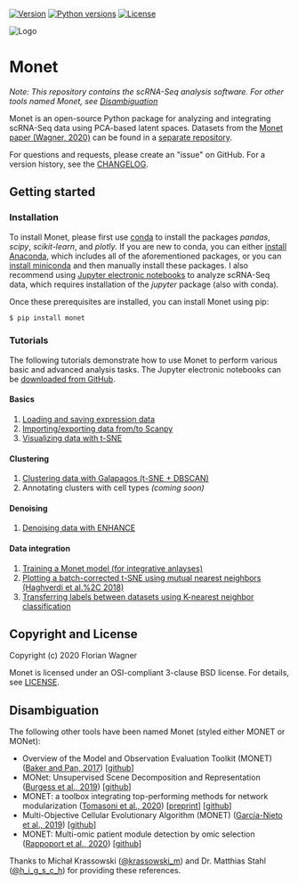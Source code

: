 [![Version][version-shield]][version-url]
[![Python versions][python-shield]][python-url]
[![License][license-shield]][license-url]

![Logo][logo]

# Monet

*Note: This repository contains the scRNA-Seq analysis software. For other tools named Monet, see [Disambiguation](#disambiguation)*

Monet is an open-source Python package for analyzing and integrating scRNA-Seq data using PCA-based latent spaces. Datasets from the [Monet paper (Wagner, 2020)](https://www.biorxiv.org/content/10.1101/2020.06.08.140673v2) can be found in a [separate repository](https://github.com/flo-compbio/monet-paper).

For questions and requests, please create an "issue" on GitHub. For a version history, see the [CHANGELOG](CHANGELOG).

## Getting started

### Installation

To install Monet, please first use [conda](https://docs.conda.io/en/latest/) to install the packages *pandas*, *scipy*, *scikit-learn*, and *plotly*. If you are new to conda, you can either [install Anaconda](https://docs.anaconda.com/anaconda/install/), which includes all of the aforementioned packages, or you can [install miniconda](https://docs.conda.io/en/latest/miniconda.html) and then manually install these packages. I also recommend using [Jupyter electronic notebooks](https://jupyter.org/) to analyze scRNA-Seq data, which requires installation of the *jupyter* package (also with conda).

Once these prerequisites are installed, you can install Monet using pip:

```sh
$ pip install monet
```

### Tutorials

The following tutorials demonstrate how to use Monet to perform various basic and advanced analysis tasks. The Jupyter electronic notebooks can be [downloaded from GitHub](https://github.com/flo-compbio/monet-tutorials).

#### Basics
1. [Loading and saving expression data](https://nbviewer.jupyter.org/github/flo-compbio/monet-tutorials/blob/master/010%20-%20Loading%20and%20saving%20expression%20data.ipynb)
2. [Importing/exporting data from/to Scanpy](https://nbviewer.jupyter.org/urls/dl.dropbox.com/s/i30w4g0egkhjt5o/020%20-%20Importing%20data%20from%20Scanpy%20and%20exporting%20data%20to%20Scanpy.ipynb)
3. [Visualizing data with t-SNE](https://nbviewer.jupyter.org/github/flo-compbio/monet-tutorials/blob/master/030%20-%20Visualizing%20data%20with%20t-SNE.ipynb)

#### Clustering
1. [Clustering data with Galapagos (t-SNE + DBSCAN)](https://nbviewer.jupyter.org/urls/dl.dropbox.com/s/purjoir090b911e/040%20-%20Clustering%20data%20with%20Galapagos%20%28t-SNE%20plus%20DBSCAN%29.ipynb)
2. Annotating clusters with cell types *(coming soon)*

#### Denoising
1. [Denoising data with ENHANCE](https://nbviewer.jupyter.org/github/flo-compbio/monet-tutorials/blob/master/060%20-%20Denoising%20data%20with%20ENHANCE.ipynb)

#### Data integration
1. [Training a Monet model (for integrative anlayses)](https://nbviewer.jupyter.org/github/flo-compbio/monet-tutorials/blob/master/070%20-%20Train%20a%20Monet%20model%20%28for%20integrative%20analyses%29.ipynb)
2. [Plotting a batch-corrected t-SNE using mutual nearest neighbors (Haghverdi et al.%2C 2018)](https://nbviewer.jupyter.org/github/flo-compbio/monet-tutorials/blob/master/080%20-%20Plot%20a%20batch-corrected%20t-SNE%20using%20mutual%20nearest%20neighbors%20%28Haghverdi%20et%20al.%2C%202018%29.ipynb)
3. [Transferring labels between datasets using K-nearest neighbor classification](https://nbviewer.jupyter.org/github/flo-compbio/monet-tutorials/blob/master/090%20-%20Label%20transfer%20using%20K-nearest%20neighbor%20classification.ipynb)


## Copyright and License

Copyright (c) 2020 Florian Wagner

Monet is licensed under an OSI-compliant 3-clause BSD license. For details, see [LICENSE](LICENSE).

## Disambiguation

The following other tools have been named Monet (styled either MONET or MONet):

* Overview of the Model and Observation Evaluation Toolkit (MONET) ([Baker and Pan, 2017](https://www.mdpi.com/2073-4433/8/11/210)) \[[github](https://github.com/noaa-oar-arl/MONET)\]
* MONet: Unsupervised Scene Decomposition and Representation ([Burgess et al., 2019](https://arxiv.org/abs/1901.11390)) \[[github](https://github.com/baudm/MONet-pytorch)\]
* MONET: a toolbox integrating top-performing methods for network modularization ([Tomasoni et al., 2020](https://academic.oup.com/bioinformatics/advance-article/doi/10.1093/bioinformatics/btaa236/5818484)) \[[preprint](https://www.biorxiv.org/content/10.1101/611418v4)\] \[[github](https://github.com/BergmannLab/MONET)\]
* Multi-Objective Cellular Evolutionary Algorithm (MONET) ([García-Nieto et al., 2019](https://www.sciencedirect.com/science/article/abs/pii/S1476927118305097)) \[[github](https://github.com/KhaosResearch/monet)\]
* MONET: Multi-omic patient module detection by omic selection ([Rappoport et al., 2020](https://www.biorxiv.org/content/10.1101/2020.02.21.960062v1)) \[[github](https://github.com/Shamir-Lab/MONET)\]

Thanks to Michał Krassowski ([@krassowski\_m](https://twitter.com/krassowski_m)) and Dr. Matthias Stahl ([@h\_i\_g\_s\_c\_h](https://twitter.com/h_i_g_s_c_h)) for providing these references.

<!-- MARKDOWN LINKS & IMAGES -->
<!-- https://www.markdownguide.org/basic-syntax/#reference-style-links -->
[version-shield]: https://img.shields.io/pypi/v/monet.svg
[version-url]: https://pypi.python.org/pypi/monet
[python-shield]: https://img.shields.io/pypi/pyversions/monet.svg
[python-url]: https://pypi.python.org/pypi/monet
[license-shield]: https://img.shields.io/pypi/l/monet.svg
[license-url]: https://github.com/flo-compbio/monet/blob/master/LICENSE
[logo]: images/monet_logo_25perc.jpg
